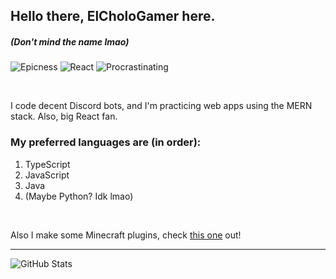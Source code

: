 ## Hello there, ElCholoGamer here.

##### (Don't mind the name lmao)

![Epicness](https://img.shields.io/badge/Epicness-69%25-brightgreen)
![React](https://img.shields.io/badge/React-good-blue)
![Procrastinating](https://img.shields.io/badge/Procrastinating-always-red)

<br />

I code decent Discord bots, and I'm practicing web apps using the MERN stack. Also, big React fan.

### My preferred languages are (in order):

1. TypeScript
2. JavaScript
3. Java
4. (Maybe Python? Idk lmao)

<br />

Also I make some Minecraft plugins, check [this one][userlogin] out!

---

![GitHub Stats](https://github-readme-stats.vercel.app/api?username=ElCholoGamer&theme=tokyonight)

[userlogin]: https://www.spigotmc.org/resources/userlogin.80669/
